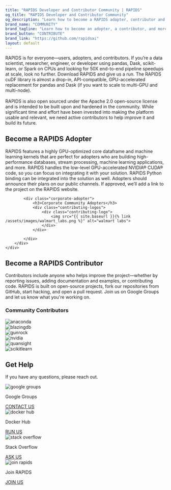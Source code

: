 ```yaml
---
title: "RAPIDS Developer and Contributor Community | RAPIDS"
og_title: "RAPIDS Developer and Contributor Community"
og_description: "Learn how to become a RAPIDS adopter, contributor and more. Start contributing today!"
brand_name: "COMMUNITY"
brand_tagline: "Learn how to become an adopter, a contributor, and more."
brand_button: "CONTRIBUTE"
brand_link: "https://github.com/rapidsai"
layout: default
---
```


<section class="about-rapids contact-rapids">
    <div class="fixed-content">
        <div class="sub-heading">RAPIDS is for everyone—users, adopters, and contributors. If you’re a data
            scientist, researcher, engineer, or developer using pandas, Dask, scikit-learn, or Spark on CPUs
            and looking for 50X end-to-end pipeline speedups at scale, look no further. Download RAPIDS and
            give us a run. The RAPIDS cuDF library is almost a drop-in, API-compatible, GPU-accelerated
            replacement for pandas and Dask (if you want to scale to multi-GPU and multi-node).<br>
            <br>
            RAPIDS is also open sourced under the Apache 2.0 open-source license and is intended to be built
            upon and hardened in the community. While significant time and effort have been invested into
            making the platform usable and relevant, we need active contributors to help improve it and
            build its future.
        </div>
    </div>
</section>

<section class="rapids-adopter community-main">
    <div class="top-main-gray-strip"></div>
    <div class="rapids-adopter-container">
        <div class="fixed-content">
            <h2>Become a RAPIDS Adopter</h2>
            <p>RAPIDS features a highly GPU-optimized core dataframe and machine learning kernels that are perfect for adopters who are building high-performance databases, stream processing, machine learning applications, and more. RAPIDS handles the low-level GPU-accelerated NVIDIA® CUDA® code, so you can focus on integrating it with your solution. RAPIDS Python binding can be integrated into the solution as well. Adopters should announce their plans on our public channels. If approved, we’ll add a link to the project on the RAPIDS website.</p>

            <div class="corporate-adopter">
                <h3>Corporate Community Adopters</h3>
                <div class="contributing-logos">
                    <div class="contributing-logo">
                        <img src="{{ site.baseurl }}{% link /assets/images/walmart_labs.png %}" alt="walmart labs">
                    </div>
                </div>

            </div>
        </div>
    </div>
</section>

<section class="community-main">
    <div class="fixed-content">
        <div class="community-content-inner">
            <h2>Become a RAPIDS Contributor</h2>
            <p class="no-padding-botton">Contributors include anyone who helps improve the project—whether by reporting issues, adding documentation and examples, or contributing code. RAPIDS is built on open-source projects, fork our repositories from GitHub, start hacking, and open a pull request. Join us on Google Groups and let us know what you're working on.</p>
        </div>
    </div>
</section>

<section class="contributing-partner">
    <div class="fixed-content">
        <h3>Community Contributors</h3>
        <div class="contributing-logos">
            <div class="contributing-logo">
                <img src="{{ site.baseurl }}{% link /assets/images/anaconda.png %}" alt="anaconda">
            </div>
            <div class="contributing-logo">
                <img src="{{ site.baseurl }}{% link /assets/images/blazingdb.png %}" alt="blazingdb">
            </div>
            <div class="contributing-logo">
                <img src="{{ site.baseurl }}{% link /assets/images/Gunrock_Color.png %}" alt="gunrock">
            </div>
            <div class="contributing-logo">
                <img src="{{ site.baseurl }}{% link /assets/images/NVLogo_2D_H.png %}" alt="nvidia">
            </div>
            <div class="contributing-logo">
                <img src="{{ site.baseurl }}{% link /assets/images/quansight.png %}" alt="quansight">
            </div>
            <div class="contributing-logo">
                <img src="{{ site.baseurl }}{% link /assets/images/scikit-learn_Color.png %}" alt="scikitlearn">
            </div>
        </div>
    </div>
</section>

<section class="footer-cta-main">
    <div class="fixed-content">
        <h2>Get Help</h2>
        <p>If you have any questions, please reach out.</p>
        <div class="footer-help-section">
            <div class="footer-help-box">
                <div class="footer-help-box-image"><img src="{{ site.baseurl }}{% link /assets/images/google-group.svg %}" alt="google groups"></div>
                <p>Google Groups</p>
                <a href="https://groups.google.com/forum/#!forum/rapidsai" class="primary-btn blue-btn">CONTACT&nbsp;US</a>
            </div>
            <div class="footer-help-box">
                <div class="footer-help-box-image"><img src="{{ site.baseurl }}{% link /assets/images/docker-icon.svg %}" alt="docker hub"></div>
                <p>Docker Hub</p>
                <a href="https://hub.docker.com/u/rapidsai" target="_blank" class="primary-btn purple">RUN&nbsp;US</a>
            </div>
            <div class="footer-help-box">
                <div class="footer-help-box-image"><img src="{{ site.baseurl }}{% link /assets/images/stackoverflow-white.svg %}" alt="stack overflow"></div>
                <p>Stack Overflow</p>
                <a href="https://stackoverflow.com/tags/rapids" target="_blank" class="primary-btn orange">ASK&nbsp;US</a>
            </div>
            <div class="footer-help-box">
                <div class="footer-help-box-image"><img src="{{ site.baseurl }}{% link /assets/images/add-user.svg %}" alt="join rapids"></div>
                <p>Join RAPIDS</p>
                <a href="{{ site.baseurl }}/jobs.html" target="_blank" class="primary-btn blue">JOIN&nbsp;US</a>
            </div>
        </div>
    </div>
</section>
